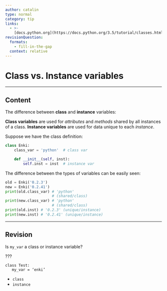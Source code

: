 ```yaml
---
author: catalin
type: normal
category: tip
links:
  - >-
    [docs.python.org](https://docs.python.org/3.5/tutorial/classes.html#class-and-instance-variables){website}
revisionQuestion:
  formats:
    - fill-in-the-gap
  context: relative
---
```


# **Class** vs. **Instance** variables


---

## Content

The difference between **class** and **instance** variables:

**Class variables** are used for *attributes* and *methods* shared by all instances of a class. **Instance variables** are used for data unique to each *instance*.

Suppose we have the class definition:

```python
class Enki:
    class_var = 'python'  # class var

    def __init__(self, inst):
        self.inst = inst  # instance var
```

The difference between the types of variables can be easily seen:

```python
old = Enki('0.2.3')
new = Enki('0.2.41')
print(old.class_var) # 'python'
                     # (shared/class)
print(new.class_var) # 'python'
                     # (shared/class)
print(old.inst) # '0.2.3' (unique/instance)
print(new.inst) # '0.2.41' (unique/instance)
```


---

## Revision

Is `my_var`  a class or instance variable?

???

```plain-text
class Test:
   my_var = ‘enki’
```

- `class`
- `instance`
 
